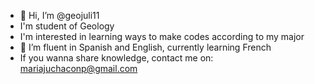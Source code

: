 - 👋 Hi, I’m @geojuli11
- I'm student of Geology
- I'm interested in learning ways to make codes according to my major
- 💞️ I’m fluent in Spanish and English, currently learning French
- If you wanna share knowledge, contact me on: mariajuchaconp@gmail.com

<!---
geojuli11/geojuli11 is a ✨ special ✨ repository because its `README.md` (this file) appears on your GitHub profile.
You can click the Preview link to take a look at your changes.
--->
